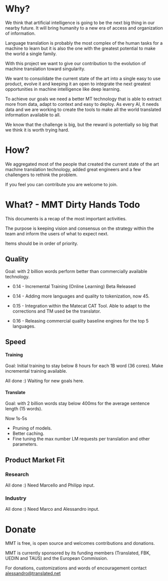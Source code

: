# Why?

We think that artificial intelligence is going to be the next big thing in our nearby future. It will bring humanity to a new era of access and organization of information.

Language translation is probably the most complex of the human tasks for a machine to learn but it is also the one with the greatest potential to make the world a single family.

With this project we want to give our contribution to the evolution of machine translation toward singularity. 

We want to consolidate the current state of the art into a single easy to use product, evolve it and keeping it an open to integrate the next greatest opportunities in machine intelligence like deep learning.

To achieve our goals we need a better MT technology that is able to extract more from data, adapt to context and easy to deploy. As every AI, it needs data and we are working to create the tools to make all the world translated information available to all. 

We know that the challenge is big, but the reward is potentially so big that we think it is worth trying hard. 

# How?

We aggregated most of the people that created the current state of the art machine translation technology, added great engineers and a few challengers to rethink the problem.

If you feel you can contribute you are welcome to join.

# What? - MMT Dirty Hands Todo

This documents is a recap of the most important activities.

The purpose is keeping vision and consensus on the strategy within the team and inform the users of what to expect next.

Items should be in order of priority.

## Quality

Goal: with 2 billion words perform better than commercially available technology.

* 0.14 - Incremental Training (Online Learning) Beta Released
* 0.14 - Adding more languages and quality to tokenization, now 45.

* 0.15 - Integration within the Matecat CAT Tool. Able to adapt to the corrections and TM used be the translator.

* 0.16 - Releasing commercial quality baseline engines for the top 5 languages.

## Speed

#### Training

Goal: Initial training to stay below 8 hours for each 1B word (36 cores). Make incremental training available.

All done :) Waiting for new goals here.

#### Translate

Goal: with 2 billion words stay below 400ms for the average sentence length (15 words).

Now 1s-5s

* Pruning of models. 
* Better caching.
* Fine tuning the max number LM requests per translation and other parameters.

## Product Market Fit

### Research

All done :) Need Marcello and Philipp input.

### Industry

All done :) Need Marco and Alessandro input.

# Donate

MMT is free, is open source and welcomes contributions and donations.

MMT is currently sponsored by its funding members (Translated, FBK, UEDIN and TAUS) and the European Commission. 

For donations, customizations and words of encouragement contact alessandro@translated.net
